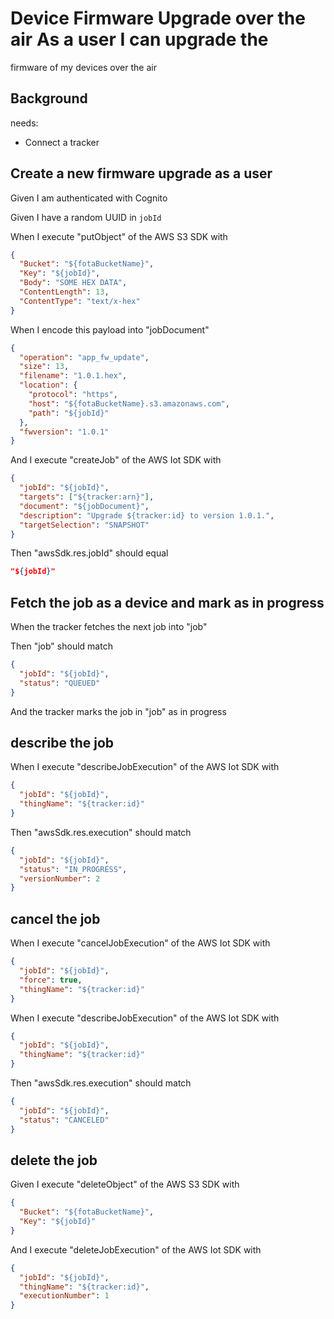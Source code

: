 # Device Firmware Upgrade over the air As a user I can upgrade the

firmware of my devices over the air

## Background

needs:

- Connect a tracker

## Create a new firmware upgrade as a user

Given I am authenticated with Cognito

Given I have a random UUID in `jobId`

When I execute "putObject" of the AWS S3 SDK with

```json
{
  "Bucket": "${fotaBucketName}",
  "Key": "${jobId}",
  "Body": "SOME HEX DATA",
  "ContentLength": 13,
  "ContentType": "text/x-hex"
}
```

When I encode this payload into "jobDocument"

```json
{
  "operation": "app_fw_update",
  "size": 13,
  "filename": "1.0.1.hex",
  "location": {
    "protocol": "https",
    "host": "${fotaBucketName}.s3.amazonaws.com",
    "path": "${jobId}"
  },
  "fwversion": "1.0.1"
}
```

And I execute "createJob" of the AWS Iot SDK with

```json
{
  "jobId": "${jobId}",
  "targets": ["${tracker:arn}"],
  "document": "${jobDocument}",
  "description": "Upgrade ${tracker:id} to version 1.0.1.",
  "targetSelection": "SNAPSHOT"
}
```

Then "awsSdk.res.jobId" should equal

```json
"${jobId}"
```

## Fetch the job as a device and mark as in progress

When the tracker fetches the next job into "job"

Then "job" should match

```json
{
  "jobId": "${jobId}",
  "status": "QUEUED"
}
```

And the tracker marks the job in "job" as in progress

## describe the job

When I execute "describeJobExecution" of the AWS Iot SDK with

```json
{
  "jobId": "${jobId}",
  "thingName": "${tracker:id}"
}
```

Then "awsSdk.res.execution" should match

```json
{
  "jobId": "${jobId}",
  "status": "IN_PROGRESS",
  "versionNumber": 2
}
```

## cancel the job

When I execute "cancelJobExecution" of the AWS Iot SDK with

```json
{
  "jobId": "${jobId}",
  "force": true,
  "thingName": "${tracker:id}"
}
```

When I execute "describeJobExecution" of the AWS Iot SDK with

```json
{
  "jobId": "${jobId}",
  "thingName": "${tracker:id}"
}
```

Then "awsSdk.res.execution" should match

```json
{
  "jobId": "${jobId}",
  "status": "CANCELED"
}
```

## delete the job

Given I execute "deleteObject" of the AWS S3 SDK with

```json
{
  "Bucket": "${fotaBucketName}",
  "Key": "${jobId}"
}
```

And I execute "deleteJobExecution" of the AWS Iot SDK with

```json
{
  "jobId": "${jobId}",
  "thingName": "${tracker:id}",
  "executionNumber": 1
}
```
